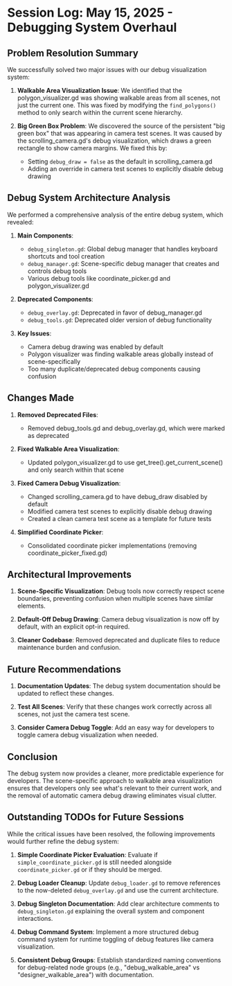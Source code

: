 # Session Log: May 15, 2025 - Debugging System Overhaul

## Problem Resolution Summary

We successfully solved two major issues with our debug visualization system:

1. **Walkable Area Visualization Issue**: We identified that the polygon_visualizer.gd was showing walkable areas from all scenes, not just the current one. This was fixed by modifying the `find_polygons()` method to only search within the current scene hierarchy.

2. **Big Green Box Problem**: We discovered the source of the persistent "big green box" that was appearing in camera test scenes. It was caused by the scrolling_camera.gd's debug visualization, which draws a green rectangle to show camera margins. We fixed this by:
   - Setting `debug_draw = false` as the default in scrolling_camera.gd
   - Adding an override in camera test scenes to explicitly disable debug drawing

## Debug System Architecture Analysis

We performed a comprehensive analysis of the entire debug system, which revealed:

1. **Main Components**:
   - `debug_singleton.gd`: Global debug manager that handles keyboard shortcuts and tool creation
   - `debug_manager.gd`: Scene-specific debug manager that creates and controls debug tools
   - Various debug tools like coordinate_picker.gd and polygon_visualizer.gd

2. **Deprecated Components**:
   - `debug_overlay.gd`: Deprecated in favor of debug_manager.gd 
   - `debug_tools.gd`: Deprecated older version of debug functionality

3. **Key Issues**:
   - Camera debug drawing was enabled by default
   - Polygon visualizer was finding walkable areas globally instead of scene-specifically
   - Too many duplicate/deprecated debug components causing confusion

## Changes Made

1. **Removed Deprecated Files**:
   - Removed debug_tools.gd and debug_overlay.gd, which were marked as deprecated

2. **Fixed Walkable Area Visualization**:
   - Updated polygon_visualizer.gd to use get_tree().get_current_scene() and only search within that scene

3. **Fixed Camera Debug Visualization**:
   - Changed scrolling_camera.gd to have debug_draw disabled by default
   - Modified camera test scenes to explicitly disable debug drawing
   - Created a clean camera test scene as a template for future tests

4. **Simplified Coordinate Picker**:
   - Consolidated coordinate picker implementations (removing coordinate_picker_fixed.gd)

## Architectural Improvements

1. **Scene-Specific Visualization**: Debug tools now correctly respect scene boundaries, preventing confusion when multiple scenes have similar elements.

2. **Default-Off Debug Drawing**: Camera debug visualization is now off by default, with an explicit opt-in required.

3. **Cleaner Codebase**: Removed deprecated and duplicate files to reduce maintenance burden and confusion.

## Future Recommendations

1. **Documentation Updates**: The debug system documentation should be updated to reflect these changes.

2. **Test All Scenes**: Verify that these changes work correctly across all scenes, not just the camera test scene.

3. **Consider Camera Debug Toggle**: Add an easy way for developers to toggle camera debug visualization when needed.

## Conclusion

The debug system now provides a cleaner, more predictable experience for developers. The scene-specific approach to walkable area visualization ensures that developers only see what's relevant to their current work, and the removal of automatic camera debug drawing eliminates visual clutter.

## Outstanding TODOs for Future Sessions

While the critical issues have been resolved, the following improvements would further refine the debug system:

1. **Simple Coordinate Picker Evaluation**: Evaluate if `simple_coordinate_picker.gd` is still needed alongside `coordinate_picker.gd` or if they should be merged.

2. **Debug Loader Cleanup**: Update `debug_loader.gd` to remove references to the now-deleted `debug_overlay.gd` and use the current architecture.

3. **Debug Singleton Documentation**: Add clear architecture comments to `debug_singleton.gd` explaining the overall system and component interactions.

4. **Debug Command System**: Implement a more structured debug command system for runtime toggling of debug features like camera visualization.

5. **Consistent Debug Groups**: Establish standardized naming conventions for debug-related node groups (e.g., "debug_walkable_area" vs "designer_walkable_area") with documentation.